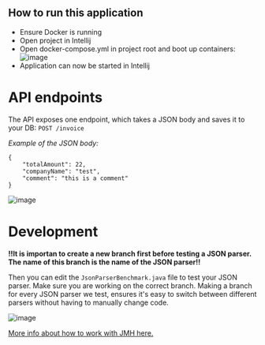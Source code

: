 ## How to run this application
- Ensure Docker is running
- Open project in Intellij
- Open docker-compose.yml in project root and boot up containers: ![image](https://user-images.githubusercontent.com/4882002/158885774-2864b41b-f5e0-4ae2-bfc4-5cee570d739f.png)
- Application can now be started in Intellij

# API endpoints
The API exposes one endpoint, which takes a JSON body and saves it to your DB: ```POST /invoice```

*Example of the JSON body:*
```
{
    "totalAmount": 22,
    "companyName": "test",
    "comment": "this is a comment"
}
```

![image](https://user-images.githubusercontent.com/4882002/158885882-b9ecf057-5dde-4ecf-a472-8e91fcc8e00d.png)

# Development
**!!It is importan to create a new branch first before testing a JSON parser. The name of this branch is the name of the JSON parser!!**

Then you can edit the ```JsonParserBenchmark.java``` file to test your JSON parser. Make sure you are working on the correct branch.
Making a branch for every JSON parser we test, ensures it's easy to switch between different parsers without having to manually change code.

![image](https://user-images.githubusercontent.com/4882002/158886904-deebc9ea-152b-46f8-a0be-7ca8f15c4c8f.png)


[More info about how to work with JMH here.](https://www.baeldung.com/java-microbenchmark-harness)
